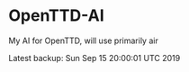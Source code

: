 # OpenTTD-AI
My AI for OpenTTD, will use primarily air

Latest backup: Sun Sep 15 20:00:01 UTC 2019
